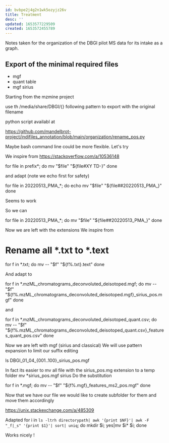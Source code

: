 ```yaml
---
id: bvbpe2j4g2n1wk5ozyjz26v
title: Treatment
desc: ''
updated: 1653577229509
created: 1653572455789
---
```


Notes taken for the organization of the DBGI pilot MS data for its intake as a graph.


## Export of the minimal required files

- mgf
- quant table
- mgf sirius

Starting from the mzmine project

use th /media/share/DBGI/{} following pattern to export with the original filename

python script availabl at 

https://github.com/mandelbrot-project/indifiles_annotation/blob/main/organization/rename_pos.py

Maybe bash command line could be more flexible.
Let's try

We inspire from https://stackoverflow.com/a/10536148

for file in prefix*;
do
    mv "$file" "${file#XY TD-}"
done


and adapt (note we echo first for safety)

for file in 20220513_PMA_*;
do
    echo mv "$file" "${file##20220513_PMA_}"
done

Seems to work

So we can 

for file in 20220513_PMA_*;
do
    mv "$file" "${file##20220513_PMA_}"
done

Now we are left with the extensions
We inspire from 

# Rename all *.txt to *.text

for f in *.txt; do 
    mv -- "$f" "${f%.txt}.text"
done

And adapt to 

for f in *.mzML_chromatograms_deconvoluted_deisotoped.mgf; do 
    mv -- "$f" "${f%.mzML_chromatograms_deconvoluted_deisotoped.mgf}_sirius_pos.mgf"
done


and 

for f in *.mzML_chromatograms_deconvoluted_deisotoped_quant.csv; do 
    mv -- "$f" "${f%.mzML_chromatograms_deconvoluted_deisotoped_quant.csv}_features_quant_pos.csv"
done


Now we are left with mgf (sirius and classical)
We will use pattern expansion to limit our suffix editing


ls DBGI_01_04_{001..100}_sirius_pos.mgf

In fact its easier to mv all file with the sirius_pos.mg extension to a temp folder 
mv *sirius_pos.mgf sirius
Do the substitution 

for f in *.mgf; do 
    mv -- "$f" "${f%.mgf}_features_ms2_pos.mgf"
done


Now that we have our file we would like to create subfolder for them and move them accordingly

https://unix.stackexchange.com/a/485309


Adapted 
for i in `ls -ltrh directorypath| awk '{print $NF}'| awk -F "_f|_s" '{print $1}'| sort| uniq`; do mkdir $i; yes|mv  $i* $i; done


Works nicely !